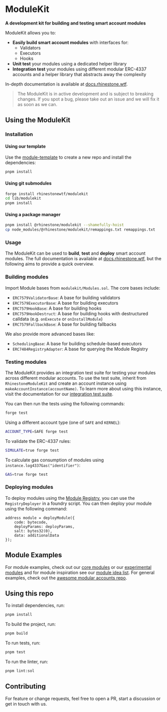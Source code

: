 # ModuleKit

**A development kit for building and testing smart account modules**

ModuleKit allows you to:

- **Easily build smart account modules** with interfaces for:
  - Validators
  - Executors
  - Hooks
- **Unit test** your modules using a dedicated helper library
- **Integration test** your modules using different modular ERC-4337 accounts and a helper library that abstracts away the complexity

In-depth documentation is available at [docs.rhinestone.wtf](https://docs.rhinestone.wtf/modulekit/).

> The ModuleKit is in active development and is subject to breaking changes. If you spot a bug, please take out an issue and we will fix it as soon as we can.

## Using the ModuleKit

### Installation

#### Using our template

Use the [module-template](https://github.com/rhinestonewtf/module-template) to create a new repo and install the dependencies:

```bash
pnpm install
```

#### Using git submodules

```bash
forge install rhinestonewtf/modulekit
cd lib/modulekit
pnpm install
```

#### Using a package manager

```bash
pnpm install @rhinestone/modulekit --shamefully-hoist
cp node_modules/@rhinestone/modulekit/remappings.txt remappings.txt
```

### Usage

The ModuleKit can be used to **build**, **test** and **deploy** smart account modules. The full documentation is available at [docs.rhinestone.wtf](https://docs.rhinestone.wtf/modulekit/), but the following aims to provide a quick overview.

### Building modules

Import Module bases from `modulekit/Modules.sol`. The core bases include:

- `ERC7579ValidatorBase`: A base for building validators
- `ERC7579ExecutorBase`: A base for building executors
- `ERC7579HookBase`: A base for building hooks
- `ERC7579HookDestruct`: A base for building hooks with destructured calldata (e.g. `onExecute` or `onInstallModule`)
- `ERC7579FallbackBase`: A base for building fallbacks

We also provide more advanced bases like:

- `SchedulingBase`: A base for building schedule-based executors
- `ERC7484RegistryAdapter`: A base for querying the Module Registry

### Testing modules

The ModuleKit provides an integration test suite for testing your modules across different modular accounts. To use the test suite, inherit from `RhinestoneModuleKit` and create an account instance using `makeAccountInstance(accountName)`. To learn more about using this instance, visit the documentation for our [integration test suite](https://docs.rhinestone.wtf/modulekit/test/integration).

You can then run the tests using the following commands:

```bash
forge test
```

Using a different account type (one of `SAFE` and `KERNEL`):

```bash
ACCOUNT_TYPE=SAFE forge test
```

To validate the ERC-4337 rules:

```bash
SIMULATE=true forge test
```

To calculate gas consumption of modules using `instance.log4337Gas("identifier")`:

```bash
GAS=true forge test
```

### Deploying modules

To deploy modules using the [Module Registry](), you can use the `RegistryDeployer` in a foundry script. You can then deploy your module using the following command:

```solidity
address module = deployModule({
    code: bytecode,
    deployParams: deployParams,
    salt: bytes32(0),
    data: additionalData
});
```

## Module Examples

For module examples, check out our [core modules](https://github.com/rhinestonewtf/core-modules/) or our [experimental modules](https://github.com/rhinestonewtf/experimental-modules/) and for module inspiration see our [module idea list](https://rhinestone.notion.site/Module-ideas-for-product-inspo-338100a2c99540f490472b8aa839da11). For general examples, check out the [awesome modular accounts repo](https://github.com/rhinestonewtf/awesome-modular-accounts).

## Using this repo

To install dependencies, run:

```bash
pnpm install
```

To build the project, run:

```bash
pnpm build
```

To run tests, run:

```bash
pnpm test
```

To run the linter, run:

```bash
pnpm lint:sol
```

## Contributing

For feature or change requests, feel free to open a PR, start a discussion or get in touch with us.
